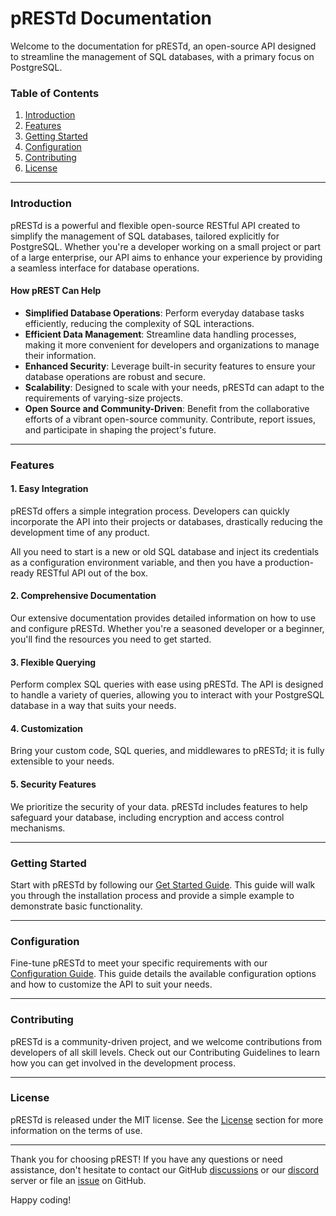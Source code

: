 # pRESTd Documentation

Welcome to the documentation for pRESTd, an open-source API designed to streamline the management of SQL databases, with a primary focus on PostgreSQL.

### Table of Contents

1. [Introduction](./#introduction)
2. [Features](./#features)
3. [Getting Started](./#getting-started)
4. [Configuration](./#configuration)
5. [Contributing](./#contributing)
6. [License](./#license)

***

### Introduction

pRESTd is a powerful and flexible open-source RESTful API created to simplify the management of SQL databases, tailored explicitly for PostgreSQL. Whether you're a developer working on a small project or part of a large enterprise, our API aims to enhance your experience by providing a seamless interface for database operations.

#### How pREST Can Help

* **Simplified Database Operations**: Perform everyday database tasks efficiently, reducing the complexity of SQL interactions.
* **Efficient Data Management**: Streamline data handling processes, making it more convenient for developers and organizations to manage their information.
* **Enhanced Security**: Leverage built-in security features to ensure your database operations are robust and secure.
* **Scalability**: Designed to scale with your needs, pRESTd can adapt to the requirements of varying-size projects.
* **Open Source and Community-Driven**: Benefit from the collaborative efforts of a vibrant open-source community. Contribute, report issues, and participate in shaping the project's future.

***

### Features

#### 1. Easy Integration

pRESTd offers a simple integration process. Developers can quickly incorporate the API into their projects or databases, drastically reducing the development time of any product.&#x20;

All you need to start is a new or old SQL database and inject its credentials as a configuration environment variable, and then you have a production-ready RESTful API out of the box.

#### 2. Comprehensive Documentation

Our extensive documentation provides detailed information on how to use and configure pRESTd. Whether you're a seasoned developer or a beginner, you'll find the resources you need to get started.

#### 3. Flexible Querying

Perform complex SQL queries with ease using pRESTd. The API is designed to handle a variety of queries, allowing you to interact with your PostgreSQL database in a way that suits your needs.

#### 4. Customization

Bring your custom code, SQL queries, and middlewares to pRESTd; it is fully extensible to your needs.

#### 5. Security Features

We prioritize the security of your data. pRESTd includes features to help safeguard your database, including encryption and access control mechanisms.

***

### Getting Started

Start with pRESTd by following our [Get Started Guide](setup/). This guide will walk you through the installation process and provide a simple example to demonstrate basic functionality.

***

### Configuration

Fine-tune pRESTd to meet your specific requirements with our [Configuration Guide](./#configuration). This guide details the available configuration options and how to customize the API to suit your needs.

***

### Contributing

pRESTd is a community-driven project, and we welcome contributions from developers of all skill levels. Check out our Contributing Guidelines to learn how you can get involved in the development process.

***

### License

pRESTd is released under the MIT license. See the [License](https://github.com/prest/prest/blob/main/LICENSE) section for more information on the terms of use.

***

Thank you for choosing pREST! If you have any questions or need assistance, don't hesitate to contact our GitHub [discussions](https://github.com/prest/prest/discussions) or our [discord](prestd-documentation/who-uses-prest.md) server or file an [issue](https://github.com/prest/prest/issues) on GitHub.&#x20;

Happy coding!
